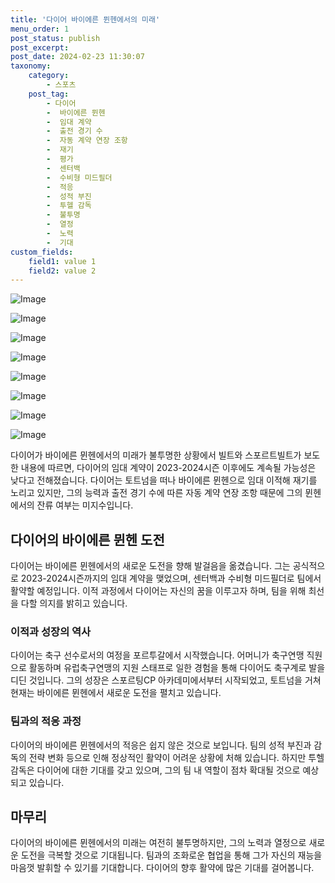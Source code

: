 ```yaml
---
title: '다이어 바이에른 뮌헨에서의 미래'
menu_order: 1
post_status: publish
post_excerpt: 
post_date: 2024-02-23 11:30:07
taxonomy:
    category:
        - 스포츠
    post_tag:
        - 다이어
        -  바이에른 뮌헨
        -  임대 계약
        -  출전 경기 수
        -  자동 계약 연장 조항
        -  재기
        -  평가
        -  센터백
        -  수비형 미드필더
        -  적응
        -  성적 부진
        -  투헬 감독
        -  불투명
        -  열정
        -  노력
        -  기대
custom_fields:
    field1: value 1
    field2: value 2
---
```


![Image](https://imgnews.pstatic.net/image/311/2024/02/23/0001694819_001_20240223070301286.jpg?type=w647)

![Image](https://imgnews.pstatic.net/image/311/2024/02/23/0001694819_002_20240223070301321.jpg?type=w647)

![Image](https://imgnews.pstatic.net/image/311/2024/02/23/0001694819_003_20240223070301346.jpg?type=w647)

![Image](https://imgnews.pstatic.net/image/311/2024/02/23/0001694819_004_20240223070301372.jpg?type=w647)

![Image](https://imgnews.pstatic.net/image/311/2024/02/23/0001694819_005_20240223070301404.jpg?type=w647)

![Image](https://imgnews.pstatic.net/image/311/2024/02/23/0001694819_006_20240223070301429.jpg?type=w647)

![Image](https://imgnews.pstatic.net/image/311/2024/02/23/0001694819_007_20240223070301453.jpg?type=w647)

![Image](https://imgnews.pstatic.net/image/311/2024/02/23/0001694819_008_20240223070301480.jpg?type=w647)

다이어가 바이에른 뮌헨에서의 미래가 불투명한 상황에서 빌트와 스포르트빌트가 보도한 내용에 따르면, 다이어의 임대 계약이 2023-2024시즌 이후에도 계속될 가능성은 낮다고 전해졌습니다. 다이어는 토트넘을 떠나 바이에른 뮌헨으로 임대 이적해 재기를 노리고 있지만, 그의 능력과 출전 경기 수에 따른 자동 계약 연장 조항 때문에 그의 뮌헨에서의 잔류 여부는 미지수입니다.
## 다이어의 바이에른 뮌헨 도전
다이어는 바이에른 뮌헨에서의 새로운 도전을 향해 발걸음을 옮겼습니다. 그는 공식적으로 2023-2024시즌까지의 임대 계약을 맺었으며, 센터백과 수비형 미드필더로 팀에서 활약할 예정입니다. 이적 과정에서 다이어는 자신의 꿈을 이루고자 하며, 팀을 위해 최선을 다할 의지를 밝히고 있습니다.
### 이적과 성장의 역사
다이어는 축구 선수로서의 여정을 포르투갈에서 시작했습니다. 어머니가 축구연맹 직원으로 활동하며 유럽축구연맹의 지원 스태프로 일한 경험을 통해 다이어도 축구계로 발을 디딘 것입니다. 그의 성장은 스포르팅CP 아카데미에서부터 시작되었고, 토트넘을 거쳐 현재는 바이에른 뮌헨에서 새로운 도전을 펼치고 있습니다.
### 팀과의 적응 과정
다이어의 바이에른 뮌헨에서의 적응은 쉽지 않은 것으로 보입니다. 팀의 성적 부진과 감독의 전략 변화 등으로 인해 정상적인 활약이 어려운 상황에 처해 있습니다. 하지만 투헬 감독은 다이어에 대한 기대를 갖고 있으며, 그의 팀 내 역할이 점차 확대될 것으로 예상되고 있습니다.
## 마무리
다이어의 바이에른 뮌헨에서의 미래는 여전히 불투명하지만, 그의 노력과 열정으로 새로운 도전을 극복할 것으로 기대됩니다. 팀과의 조화로운 협업을 통해 그가 자신의 재능을 마음껏 발휘할 수 있기를 기대합니다. 다이어의 향후 활약에 많은 기대를 걸어봅니다.
